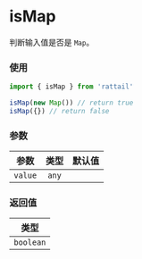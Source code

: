 # isMap

判断输入值是否是 `Map`。

### 使用

```ts
import { isMap } from 'rattail'

isMap(new Map()) // return true
isMap({}) // return false
```

### 参数

| 参数    | 类型  | 默认值 |
| ------- | :---: | -----: |
| `value` | `any` |        |

### 返回值

|   类型    |
| :-------: |
| `boolean` |
